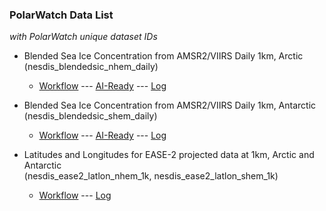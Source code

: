 ### PolarWatch Data List
_with PolarWatch unique dataset IDs_

* Blended Sea Ice Concentration from AMSR2/VIIRS Daily 1km, Arctic (nesdis_blendedsic_nhem_daily)
    + [Workflow](datasets/nesdis_blendedsic_nhem_daily/dmp.html) --- 
    [AI-Ready](datasets/nesdis_blendedsic_nhem_daily/ai-ready.html)  ---
    [Log](datasets/nesdis_blendedsic_nhem_daily/logs.html)   
    
* Blended Sea Ice Concentration from AMSR2/VIIRS Daily 1km, Antarctic (nesdis_blendedsic_shem_daily)
    + [Workflow](datasets/nesdis_blendedsic_shem_daily/dmp.html) --- 
    [AI-Ready](datasets/nesdis_blendedsic_shem_daily/ai-ready.html) --- [Log](datasets/nesdis_blendedsic_shem_daily/logs.html) 

* Latitudes and Longitudes for EASE-2 projected data at 1km, Arctic and Antarctic <br/>(nesdis_ease2_latlon_nhem_1k,  nesdis_ease2_latlon_shem_1k)
    + [Workflow](datasets/nesdis_ease2_latlon_1k/dmp.html) --- [Log](datasets/nesdis_ease2_latlon_1k/logs.html)   
